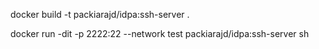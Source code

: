 docker build -t packiarajd/idpa:ssh-server .

docker run -dit -p 2222:22 --network test packiarajd/idpa:ssh-server sh